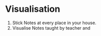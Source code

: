 # Visualisation
1. Stick Notes at every place in your house.
2. Visualise Notes taught by teacher and 
